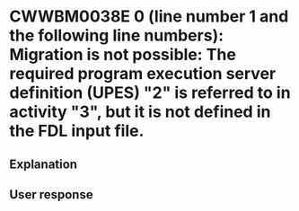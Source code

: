 # CWWBM0038E 0 (line number 1 and the following line numbers): Migration is not possible: The required program execution server definition (UPES) "2" is referred to in activity "3", but it is not defined in the FDL input file.

## Explanation

## User response